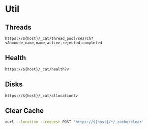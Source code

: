 # Util

## Threads

```
https://${host}/_cat/thread_pool/search?v&h=node_name,name,active,rejected,completed
```

## Health

```
https://${host}/_cat/health?v

```

## Disks

```
https://${host}/_cat/allocation?v

```

## Clear Cache

```sh
curl --location --request POST 'https://${host}/*/_cache/clear'
```

